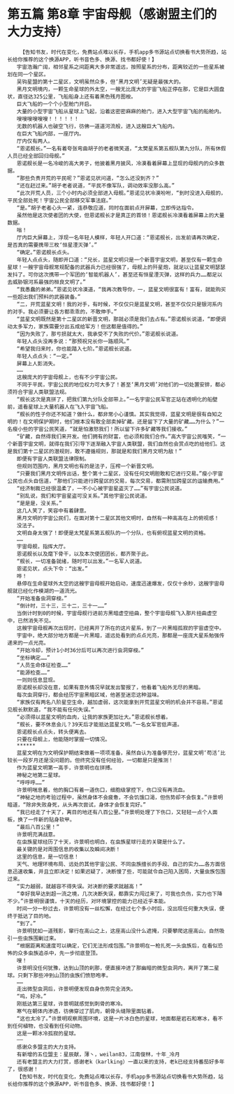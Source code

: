 # 第五篇 第8章 宇宙母舰（感谢盟主们的大力支持）
        【告知书友，时代在变化，免费站点难以长存，手机app多书源站点切换看书大势所趋，站长给你推荐的这个换源APP，听书音色多、换源、找书都好使！】
       宇宙浩瀚广阔，相邻星系之间距离大多非常遥远，按照星系的分布，距离较近的一些星系被划在同一个星区。
       吴钩星盟的第十二星区，文明虽然众多，但‘黑月文明’无疑是最强大的。
       黑月文明境内，一颗生命星球的外太空，一艘无比庞大的宇宙飞船正停在那，它是巨大圆盘状，直径达325公里，飞船船身上还有着黑色残月图桉。
       巨大飞船的一个个小型舱门开启。
       大量的小型宇宙飞船从星球上飞起，沿着这密密麻麻的舱门，进入大型宇宙飞船的船舱内。
       嗖嗖嗖嗖嗖嗖！！！！！！
       无数的机器人也破空飞行，彷佛一道道河流般，进入这艘巨大飞船内。
       在巨大飞船内部，一座厅内。
       厅内仅有两人。
       “恩诺舰长。”一名有着夸张弯曲胡子的老者微笑道，“太樊星系第五舰队第九分队，所有休假人员已经全部回归母舰。”
       恩诺舰长是一名冷峻的高大男子，他披着黑月披风，冷漠看着屏幕上显现的母舰内的众多数据。
       “那些负责开荒的平民呢？”恩诺见状问道，“怎么还没到齐？”
       “还在赶过来。”胡子老者说道，“平民不像军队，调动效率没那么高。”
       “此次开荒人员，三个小时内必须全部进入母舰。”恩诺见状冷漠吩咐，“到时没进入母舰的，平民全部处死！宇宙公民全部移交军事法庭。”
       “是。”胡子老者心头一紧，连恭敬应道，同时在面前点开屏幕，立即传达指令。
       虽然他是这次使者团的大使，但恩诺舰长才是真正的首领！恩诺舰长冷漠看着屏幕上的大量数据。
       嗡！
       厅内巨大屏幕上，浮现一名年轻人模样，年轻人开口道：“恩诺舰长，出发前请再次确定，是否真的需要携带三枚‘恒星湮灭弹’。”
       “确定。”恩诺舰长点头。
       年轻人点点头，随即开口道：“兄长，蓝星文明只是一个新晋宇宙文明，甚至仅有一颗生命星球！一艘宇宙母舰常规配备的武器兵力已经很强了，母舰上的歼星炮，就足以让蓝星文明瑟瑟发抖了。可你这次携带一个军团的‘智能机器人’，甚至还有恒星湮灭弹，这样的兵力……都足以去威胁银河系最强的桓良文明了。”
       “我愚蠢的弟弟。”恩诺见状冷漠道，“我再次教导你，一，蓝星文明很富有！富有，就能购买一些超出我们预料的武器装备。”
       “二，开荒蓝星文明！我的对手，有时候，不仅仅只是蓝星文明，甚至不仅仅只是银河系内的对手。我必须要让各方都乖乖的，不敢伸手。”
       “蓝星文明既然是第十二星区的新晋文明，那就必须是我们去占有。”恩诺舰长说道，“即便调动太多军力，家族需要分出五成给军方！但这都是值得的。”
       “因为失败了，那亏损就太大，我承受不了失败的代价。”恩诺舰长说道。
       年轻人点头没再多说：“那预祝兄长你一路顺风。”
       “希望我归来时，你也能踏入七阶。”恩诺舰长说道。
       年轻人点点头：“一定。”
       屏幕上人影消失。
       ……
       这艘庞大的宇宙母舰上，也有不少宇宙公民。
       不同于平民，宇宙公民的地位权力可大多了！甚至‘黑月文明’对他们的一切处置安排，都必须符合宇宙人类联盟法规。
       “舰长这次是真拼了，把我们第九分队全部带上。”一名宇宙公民军官正站在透明化的船壁前，遥看星球上大量机器人在飞入宇宙飞船。
       “舰长的性子你还不知道？做什么，都非常小心谨慎。其实我觉得，蓝星文明是很有自知之明的！在文明保护期时，他们根本没有敢全部卖掉矿藏。还是留下了大量的矿藏……为什么？”一名瘦小些的宇宙公民笑道，“就是怕激怒我们！所以留下许多矿藏等我们接收。”
       “矿藏，自然得我们来开发。他们拥有的财富，也必须和我们合作。”高大宇宙公民嗤笑，“一个新晋宇宙文明，就得在我们引导下逐渐融入宇宙人类联盟，我们自然也会赏点吃的给他们。这是我们第十二星区的潜规则，敢不遵循规则，那就是和我们黑月文明为敌！”
       即便有宇宙人类联盟法律限制。
       但规则范围内，黑月文明也有的是法子，压榨一个新晋文明。
       “只要我们黑月文明传出话，整个第十二星区，没有任何文明胆敢和它进行交易。”瘦小宇宙公民也点头自信道，“那他们只能进行跨星区的交易，每次交易，都需附加跨星区的运输费用。”
       “经济制裁已经很温柔了，一不小心被宇宙星盗灭了……”有宇宙公民说道。
       “别乱说，我们和宇宙星盗可没关系。”其他宇宙公民说道。
       “是是是，没关系。”
       这几人笑了，笑容中有着肆意。
       黑月文明的宇宙公民们，在面对第十二星区其他文明时，自然有一种高高在上的俯视感！
       没法子。
       文明自身太强了！即便是太梵星系第五舰队的一个分队，也有俯视蓝星文明的资格。
       ……
       宇宙母舰，指挥大厅。
       恩诺舰长以及麾下骨干，以及本次使团团长，都齐聚于此。
       “舰长，一切准备就绪，随时可以出发。”一名军人说道。
       恩诺见状，点头下令：“出发。”
       哗！
       悬停在生命星球外太空的这艘宇宙母舰开始启动，速度迅速爆发，仅仅十余秒，这艘宇宙母舰就已经化作模湖的一道流光。
       “开始准备虫洞穿梭。”
       “倒计时，三十三，三十二，三十一……”
       当倒计时到0的时候，宇宙母舰行进前方黑暗虚空扭曲，整个宇宙母舰飞入那片扭曲虚空中，已然消失不见。
       这艘宇宙母舰再次出现时，已经离开了所在的这片星系，到了一片黑暗孤寂的宇宙虚空中。
       宇宙中，绝大部分地方都是一片黑暗，遥远处看到的点点光亮，那都是一座庞大星系勉强传递来的一点光亮。
       “开始冷却，预计1小时36分后可以再次进行虫洞穿梭。”
       “坐标确定……”
       “人员生命体征检查……”
       “能源检查……”
       一则则信息显现。
       恩诺舰长却没在意，如果有意外情况早就发出警报了，他看着飞船外无尽的黑暗。
       每次虫洞穿行，都会经历宇宙黑暗区域，他甚至迷恋这种滋味。
       “家族仅有两名八阶星空生命，越加虚弱，这次能拿到开荒蓝星文明的机会并不容易。”恩诺见舰长默默道，“我不能有任何失误。”
       “必须得以蓝星文明的血肉，让我的家族更加壮大。”恩诺舰长想着。
       “舰长，要不休息会儿？39天后才能抵达蓝星文明。”一名女军官低声道。
       恩诺舰长点点头，转头便离去。
       只要在母舰上，他能随时掌握一切情况。
       ******
       蓝星文明在为文明保护期结束做着一项项准备，虽然自认为准备够充分，蓝星文明‘苟活’比较长一段岁月还是没问题的。但终究没有任何经验，一切都是只是推测！
       作为蓝星文明第一高手，许景明也在拼搏。
       神秘之地第二星球。
       “呼呼呼……”
       许景明喘息着，他的胸口有着一道伤口，细胞级掌控下，伤口没有再流血。
       “神秘之地的考验过程中，虽然身体不会疲惫，不会饥饿口渴，但伤势却不会恢复。”许景明暗道，“除非失败身死，从头再次尝试，身体才会恢复完好。”
       “我已经走了十天了，离目的地还有八百公里。”许景明处理了下伤口，又轻轻一点个人面板，换了一件新的贴身软甲。
       “最后八百公里！”
       许景明充满战意。
       在虫族星球经历了十天，许景明也明白，在虫族星球行走的关键是什么了。
       最关键的是对周围信息的收集以及瞬间决断！
       这里的信息，是一切信息！
       天气、地理环境布局、远处的其他宇宙公民、不同虫族擅长的手段、自己的实力……各方面信息迅速收集，并且立即决定！如果迟疑了，决断慢了些，可能就令自己陷入困局，大量虫族包围过来。
       “实力越弱，就越容不得失误。对决断的要求就越高！”
       “幸好我早达到超一流之境，几次决断失误，都靠实力闯过来了，可我也负伤，实力也下降不少。”许景明很谨慎，十天的经历，对环境掌控的能力已经近乎本能。
       时间一分一秒过去，许景明没有一丝松懈，在经过七个多小时后，没出现任何重大失误，便终于抵达了目的地。
       “到了。”
       许景明犹如一道残影，窜行在高山之上，这座高山没什么遮掩，只要攀爬这座高山，自然吸引一些虫族围剿过来。
       “根据距离和速度可以确定，它们无法形成包围。”许景明在一枪扎死一头虫族后，在看似恐怖的众多虫族追杀中，先一步彻底登顶。
       嗖！
       许景明没任何犹豫，达到山顶的刹那，便直接冲进了那幽暗的微型虫洞内，离开了第二星球。只剩下那些冲到山顶的虫族们愤怒咆孝。
       ……
       走出微型虫洞后，许景明便发现自身伤势完全消失。
       “呜，好冷。”
       刚抵达第三星球，许景明就感觉到刺骨的寒冷。
       寒气在朝体内渗透，彷佛穿过了肌肉，朝骨头缝隙里面钻着。
       “这也太冷了。”许景明观察周围环境，这是一片冰白色的星球，地面都是岩石和寒冰，看不到任何植物，也没看到任何动物。
       这是一颗冰冷孤寂的星球。
       ——
       感谢众多盟主的大力支持。
       有新增的五位盟主：星辰献，薄丶，weilan83，江南俊林，十年_冷月
       还有老盟主的大力打赏，感谢老k（karlking）一直以来的支持，老k已经支持番茄好多年了，很感谢！
       【告知书友，时代在变化，免费站点难以长存，手机app多书源站点切换看书大势所趋，站长给你推荐的这个换源APP，听书音色多、换源、找书都好使！】